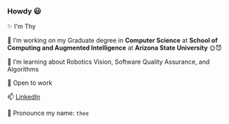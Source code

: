 ### Howdy 😃

  ✨ I'm Thy
  
  🔭 I’m working on my Graduate degree in **Computer Science** at **School of Computing and Augmented Intelligence** at **Arizona State University** 🌞😈
  
  🌱 I’m learning about Robotics Vision, Software Quality Assurance, and Algorithms
  
  💼 Open to work
  
  📫 [LinkedIn](www.linkedin.com/in/thy-do)
  
  🎤 Pronounce my name: `thee`
  
